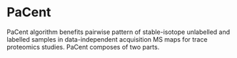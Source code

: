 # PaCent
PaCent algorithm benefits pairwise pattern of stable-isotope unlabelled and labelled samples in data-independent acquisition MS maps for trace proteomics studies.
PaCent composes of two parts. 
